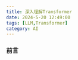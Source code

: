 ```yaml
---
title: 深入理解Transformer
date: 2024-5-20 12:49:00
tags: [LLM,Transformer]
category: AI
---
```


### 前言





